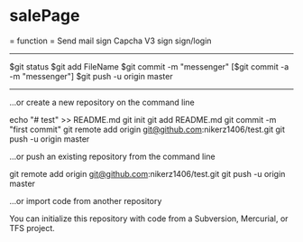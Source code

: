 # salePage
= function =
Send mail sign
Capcha V3 sign
sign/login

---------

$git status
$git add FileName
$git commit -m "messenger"
[$git commit -a -m "messenger"]
$git push -u origin master

----------
…or create a new repository on the command line

echo "# test" >> README.md
git init
git add README.md
git commit -m "first commit"
git remote add origin git@github.com:nikerz1406/test.git
git push -u origin master

…or push an existing repository from the command line

git remote add origin git@github.com:nikerz1406/test.git
git push -u origin master

…or import code from another repository

You can initialize this repository with code from a Subversion, Mercurial, or TFS project.

